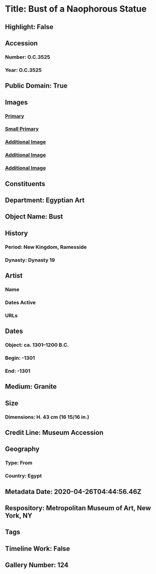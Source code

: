 # Title: Bust of a Naophorous Statue
## Highlight: False
## Accession
### Number: O.C.3525
### Year: O.C.3525
## Public Domain: True
## Images
### [Primary](https://images.metmuseum.org/CRDImages/eg/original/LC-O_C_3525_EGDP028286.jpg)
### [Small Primary](https://images.metmuseum.org/CRDImages/eg/web-large/LC-O_C_3525_EGDP028286.jpg)
### [Additional Image](https://images.metmuseum.org/CRDImages/eg/original/LC-O_C_3525_EGDP028287.jpg)
### [Additional Image](https://images.metmuseum.org/CRDImages/eg/original/LC-O_C_3525_EGDP028288.jpg)
### [Additional Image](https://images.metmuseum.org/CRDImages/eg/original/LC-O_C_3525_EGDP028289.jpg)
## Constituents
## Department: Egyptian Art
## Object Name: Bust
## History
### Period: New Kingdom, Ramesside
### Dynasty: Dynasty 19
## Artist
### Name
### Dates Active
### URLs
## Dates
### Object: ca. 1301–1200 B.C.
### Begin: -1301
### End: -1301
## Medium: Granite
## Size
### Dimensions: H. 43 cm (16 15/16 in.)
## Credit Line: Museum Accession
## Geography
### Type: From
### Country: Egypt
## Metadata Date: 2020-04-26T04:44:56.46Z
## Respository: Metropolitan Museum of Art, New York, NY
## Tags
## Timeline Work: False
## Gallery Number: 124